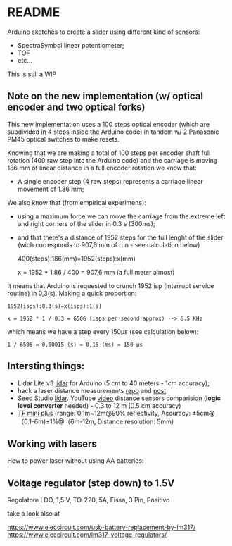 # README

Arduino sketches to create a slider using different kind of sensors:

* SpectraSymbol linear potentiometer;
* TOF
* etc...

This is still a WIP

## Note on the new implementation (w/ optical encoder and two optical forks)

This new implementation uses a 100 steps optical encoder (which are subdivided in 4 steps inside the Arduino code) in tandem w/ 2 Panasonic PM45 optical switches to make resets.

Knowing that we are making a total of 100 steps per encoder shaft full rotation (400 raw step into the Arduino code) and the carriage is moving 186 mm of linear distance in a full encoder rotation we know that:

* A single encoder step (4 raw steps) represents a carriage linear movement of 1.86 mm;

We also know that (from empirical experimens):

* using a maximum force we can move the carriage from the extreme left and right corners of the slider in 0.3 s (300ms);
* and that there's a distance of 1952 steps for the full lenght of the slider (wich corresponds to 907,6 mm of run - see calculation below)

	400(steps):186(mm)=1952(steps):x(mm)
	
	x = 1952 * 1.86 / 400 = 907,6 mm (a full meter almost)

It means that Arduino is requested to crunch 1952 isp (interrupt service routine) in 0,3(s).
Making a quick proportion:

	1952(isps):0.3(s)=x(isps):1(s)
	
	x = 1952 * 1 / 0.3 = 6506 (isps per second approx) --> 6.5 KHz

which means we have a step every 150µs (see calculation below):

	1 / 6506 = 0,00015 (s) = 0,15 (ms) = 150 µs

## Intersting things:

* Lidar Lite v3 [lidar](https://www.robot-italy.com/it/lidar-lite-v3.html) for Arduino (5 cm to 40 meters - 1cm accuracy);
* hack a laser distance measurements [repo](https://github.com/erniejunior/UT390B_Arduino_Library) and [post](http://blog.qartis.com/arduino-laser-distance-meter/)
* Seed Studio [lidar](https://www.seeedstudio.com/TFmini-S-LiDAR-module-Short-Range-ToF-LIDAR-Range-Finder-p-4425.html). YouTube [video](https://www.youtube.com/watch?v=VhbFbxyOI1k) distance sensors comparision (**logic level converter** needed) - 0.3 to 12 m (0.5 cm accuracy)
* [TF mini plus](https://www.seeedstudio.com/TFmini-Plus-LIDAR-Range-Finder-based-on-ToF-p-3222.html) (range: 0.1m~12m@90% reflectivity, Accuracy: ±5cm@（0.1-6m)±1%@（6m-12m, Distance resolution: 5mm)

## Working with lasers

How to power laser without using AA batteries:

## Voltage regulator (step down) to 1.5V

Regolatore LDO, 1,5 V, TO-220, 5A, Fissa, 3 Pin, Positivo

take a look also at 

https://www.eleccircuit.com/usb-battery-replacement-by-lm317/
https://www.eleccircuit.com/lm317-voltage-regulators/